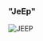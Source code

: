 ### "JeEp"
<img src = "https://tapchibonbanh.com/wp-content/uploads/2022/09/21-5.jpg" alt = "JEEP">

